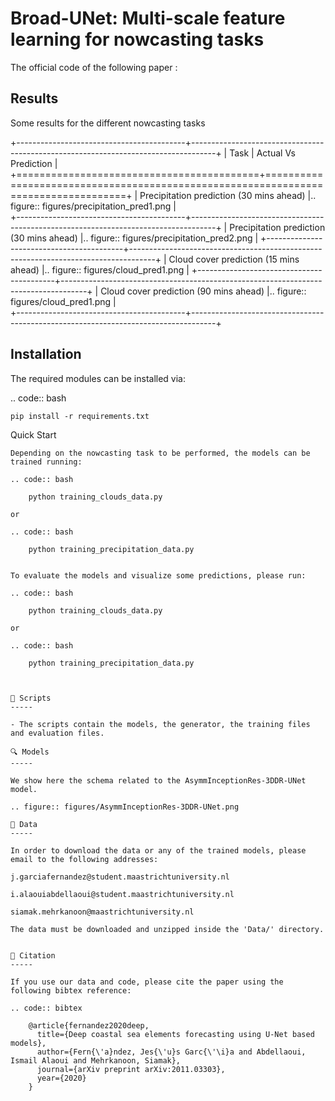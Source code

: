 Broad-UNet: Multi-scale feature learning for nowcasting tasks
========

The official code of the following paper : <Link to arXiv>

Results
-----
Some results for the different nowcasting tasks

+------------------------------------------+------------------------------------------------------------------------------------+
|       Task                               | Actual  Vs    Prediction                                                           |
+==========================================+====================================================================================+
| Precipitation prediction (30 mins ahead) |.. figure:: figures/precipitation_pred1.png                                         |          
+------------------------------------------+------------------------------------------------------------------------------------+
| Precipitation prediction (30 mins ahead) |.. figure:: figures/precipitation_pred2.png                                         |
+------------------------------------------+------------------------------------------------------------------------------------+
| Cloud cover prediction (15 mins ahead)   |.. figure:: figures/cloud_pred1.png                                                 |
+------------------------------------------+------------------------------------------------------------------------------------+
| Cloud cover prediction (90 mins ahead)   |.. figure:: figures/cloud_pred1.png                                                 |          
+------------------------------------------+------------------------------------------------------------------------------------+



Installation
-----

The required modules can be installed  via:

.. code:: bash

    pip install -r requirements.txt
    
Quick Start
~~~~~~~~~~~
Depending on the nowcasting task to be performed, the models can be trained running:

.. code:: bash

    python training_clouds_data.py 
    
or 

.. code:: bash

    python training_precipitation_data.py 


To evaluate the models and visualize some predictions, please run:

.. code:: bash

    python training_clouds_data.py 
    
or 

.. code:: bash

    python training_precipitation_data.py 



📜 Scripts
-----

- The scripts contain the models, the generator, the training files and evaluation files.

🔍 Models
-----

We show here the schema related to the AsymmInceptionRes-3DDR-UNet model.

.. figure:: figures/AsymmInceptionRes-3DDR-UNet.png
  
📂 Data
-----

In order to download the data or any of the trained models, please email to the following addresses:

j.garciafernandez@student.maastrichtuniversity.nl

i.alaouiabdellaoui@student.maastrichtuniversity.nl

siamak.mehrkanoon@maastrichtuniversity.nl

The data must be downloaded and unzipped inside the 'Data/' directory.


🔗 Citation
-----

If you use our data and code, please cite the paper using the following bibtex reference:

.. code:: bibtex

    @article{fernandez2020deep,
      title={Deep coastal sea elements forecasting using U-Net based models},
      author={Fern{\'a}ndez, Jes{\'u}s Garc{\'\i}a and Abdellaoui, Ismail Alaoui and Mehrkanoon, Siamak},
      journal={arXiv preprint arXiv:2011.03303},
      year={2020}
    }
